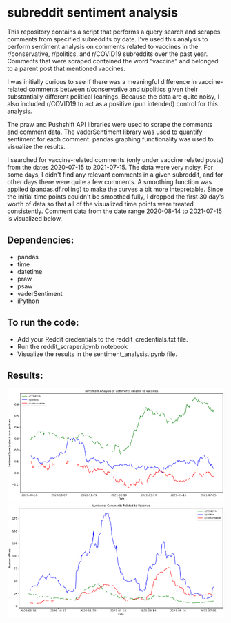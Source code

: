# subreddit sentiment analysis

This repository contains a script that performs a query search and scrapes comments from specified subreddits by date. I've used this analysis to perform sentiment analysis on comments related to vaccines in the r/conservative, r/politics, and r/COVID19 subreddits over the past year. Comments that were scraped contained the word "vaccine" and belonged to a parent post that mentioned vaccines. 

I was initially curious to see if there was a meaningful difference in vaccine-related comments between r/conservative and r/politics given their substantially different political leanings. Because the data are quite noisy, I also included r/COVID19 to act as a positive (pun intended) control for this analysis. 

The praw and Pushshift API libraries were used to scrape the comments and comment data. The vaderSentiment library was used to quantify sentiment for each comment. pandas graphing functionality was used to visualize the results. 

I searched for vaccine-related comments (only under vaccine related posts) from the dates 2020-07-15 to 2021-07-15. The data were very noisy. For some days, I didn't find any relevant comments in a given subreddit, and for other days there were quite a few comments. A smoothing function was applied (pandas.df.rolling) to make the curves a bit more intepretable. Since the initial time points couldn't be smoothed fully, I dropped the first 30 day's worth of data so that all of the visualized time points were treated consistently. Comment data from the date range 2020-08-14 to 2021-07-15 is visualized below. 

## Dependencies:
* pandas
* time
* datetime
* praw
* psaw
* vaderSentiment
* iPython

## To run the code:
* Add your Reddit credentials to the reddit_credentials.txt file. 
* Run the reddit_scraper.ipynb notebook
* Visualize the results in the sentiment_analysis.ipynb file. 

## Results:

![Visualization of sentiment analysis](https://github.com/miRNA183/subreddit_sentiment_analysis/blob/main/sentiment_analysis.jpg?raw=true)
![Visualization of number of comments per day](https://github.com/miRNA183/subreddit_sentiment_analysis/blob/main/number_of_comments.jpg?raw=true)


